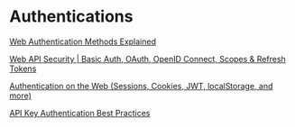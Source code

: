 
# Authentications

[Web Authentication Methods Explained](https://www.youtube.com/watch?v=LB_lBMWH4-s)

[Web API Security | Basic Auth, OAuth, OpenID Connect, Scopes & Refresh Tokens](https://www.youtube.com/watch?v=x6jUDfpESmA)

[Authentication on the Web (Sessions, Cookies, JWT, localStorage, and more)](https://www.youtube.com/watch?v=2PPSXonhIck)

[API Key Authentication Best Practices](https://www.youtube.com/watch?v=ooyOmiczY1g)

[]()
